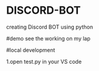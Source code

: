 # DISCORD-BOT
creating Discord BOT using python

#demo
see the working on my lap

#local development

1.open test.py in your VS code